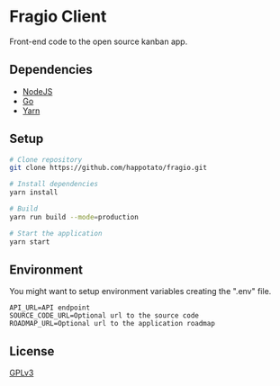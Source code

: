 # Fragio Client

Front-end code to the open source kanban app. 

## Dependencies

- [NodeJS](https://nodejs.org/)
- [Go](https://golang.org/)
- [Yarn](https://yarnpkg.com/)

## Setup

```bash
# Clone repository
git clone https://github.com/happotato/fragio.git

# Install dependencies
yarn install

# Build
yarn run build --mode=production

# Start the application
yarn start
```

## Environment

You might want to setup environment variables creating the ".env" file.

```
API_URL=API endpoint
SOURCE_CODE_URL=Optional url to the source code
ROADMAP_URL=Optional url to the application roadmap
```

## License

[GPLv3](LICENSE.txt)
